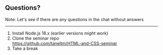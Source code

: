 ## Questions?

Note:
Let's see if there are any questions in the chat without answers

---

1. Install Node.js 18.x (earlier versions *might* work)
2. Clone the seminar repo  
   https://github.com/taneltm/HTML-and-CSS-seminar
3. Take a break
